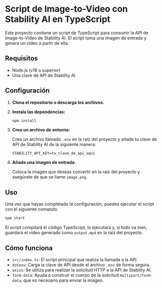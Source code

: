 # Script de Image-to-Video con Stability AI en TypeScript

Este proyecto contiene un script de TypeScript para consumir la API de Image-to-Video de Stability AI. El script toma una imagen de entrada y genera un video a partir de ella.

## Requisitos

- Node.js (v18 o superior)
- Una clave de API de Stability AI

## Configuración

1.  **Clona el repositorio o descarga los archivos.**

2.  **Instala las dependencias:**

    ```bash
    npm install
    ```

3.  **Crea un archivo de entorno:**

    Crea un archivo llamado `.env` en la raíz del proyecto y añade tu clave de API de Stability AI de la siguiente manera:

    ```
    STABILITY_API_KEY=tu_clave_de_api_aqui
    ```

4.  **Añade una imagen de entrada:**

    Coloca la imagen que deseas convertir en la raíz del proyecto y asegúrate de que se llame `image.png`.

## Uso

Una vez que hayas completado la configuración, puedes ejecutar el script con el siguiente comando:

```bash
npm start
```

El script compilará el código TypeScript, lo ejecutará y, si todo va bien, guardará el video generado como `output.mp4` en la raíz del proyecto.

## Cómo funciona

-   `src/index.ts`: El script principal que realiza la llamada a la API.
-   `dotenv`: Carga la clave de API desde el archivo `.env` de forma segura.
-   `axios`: Se utiliza para realizar la solicitud HTTP a la API de Stability AI.
-   `form-data`: Ayuda a construir el cuerpo de la solicitud `multipart/form-data`, que es necesario para enviar la imagen.
